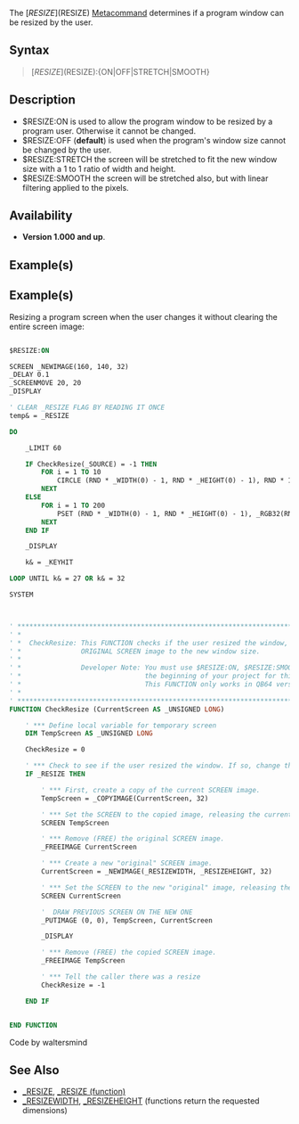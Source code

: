 The [$RESIZE]($RESIZE) [Metacommand](Metacommand) determines if a program window can be resized by the user.


## Syntax

>  [$RESIZE]($RESIZE):{ON|OFF|STRETCH|SMOOTH}


## Description

* $RESIZE:ON is used to allow the program window to be resized by a program user. Otherwise it cannot be changed.
* $RESIZE:OFF (**default**) is used when the program's window size cannot be changed by the user.
* $RESIZE:STRETCH the screen will be stretched to fit the new window size with a 1 to 1 ratio of width and height.
* $RESIZE:SMOOTH the screen will be stretched also, but with linear filtering applied to the pixels.


## Availability

* **Version 1.000 and up**.


## Example(s)

## Example(s)
 Resizing a program screen when the user changes it without clearing the entire screen image:

```vb

$RESIZE:ON

SCREEN _NEWIMAGE(160, 140, 32)
_DELAY 0.1
_SCREENMOVE 20, 20
_DISPLAY

' CLEAR _RESIZE FLAG BY READING IT ONCE
temp& = _RESIZE

DO

    _LIMIT 60

    IF CheckResize(_SOURCE) = -1 THEN
        FOR i = 1 TO 10
            CIRCLE (RND * _WIDTH(0) - 1, RND * _HEIGHT(0) - 1), RND * 100 + 5, _RGB32(RND * 255, RND * 255, RND * 255)
        NEXT
    ELSE
        FOR i = 1 TO 200
            PSET (RND * _WIDTH(0) - 1, RND * _HEIGHT(0) - 1), _RGB32(RND * 255, RND * 255, RND * 255)
        NEXT
    END IF

    _DISPLAY

    k& = _KEYHIT

LOOP UNTIL k& = 27 OR k& = 32

SYSTEM



' *************************************************************************************************
' *                                                                                               *
' *  CheckResize: This FUNCTION checks if the user resized the window, and if so, recreates the   *
' *               ORIGINAL SCREEN image to the new window size.                                   *
' *                                                                                               *
' *               Developer Note: You must use $RESIZE:ON, $RESIZE:SMOOTH, or $RESIZE:SMOOTH at   *
' *                               the beginning of your project for this to work.                 *
' *                               This FUNCTION only works in QB64 version 1.000 and up.          *
' *                                                                                               *
' *************************************************************************************************
FUNCTION CheckResize (CurrentScreen AS _UNSIGNED LONG)

    ' *** Define local variable for temporary screen
    DIM TempScreen AS _UNSIGNED LONG

    CheckResize = 0

    ' *** Check to see if the user resized the window. If so, change the SCREEN image to the correct size.
    IF _RESIZE THEN

        ' *** First, create a copy of the current SCREEN image.
        TempScreen = _COPYIMAGE(CurrentScreen, 32)

        ' *** Set the SCREEN to the copied image, releasing the current SCREEN image.
        SCREEN TempScreen

        ' *** Remove (FREE) the original SCREEN image.
        _FREEIMAGE CurrentScreen

        ' *** Create a new "original" SCREEN image.
        CurrentScreen = _NEWIMAGE(_RESIZEWIDTH, _RESIZEHEIGHT, 32)

        ' *** Set the SCREEN to the new "original" image, releasing the copied SCREEN image.
        SCREEN CurrentScreen

        '  DRAW PREVIOUS SCREEN ON THE NEW ONE
        _PUTIMAGE (0, 0), TempScreen, CurrentScreen

        _DISPLAY

        ' *** Remove (FREE) the copied SCREEN image.
        _FREEIMAGE TempScreen

        ' *** Tell the caller there was a resize
        CheckResize = -1

    END IF


END FUNCTION

```
Code by waltersmind


## See Also

* [_RESIZE](_RESIZE), [_RESIZE (function)](_RESIZE (function))
* [_RESIZEWIDTH](_RESIZEWIDTH), [_RESIZEHEIGHT](_RESIZEHEIGHT) (functions return the requested dimensions)




